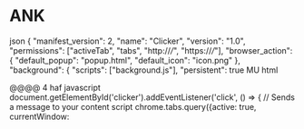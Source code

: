 # ANK

json
{
    "manifest_version": 2,
    "name": "Clicker",
    "version": "1.0",
"permissions": ["activeTab", "tabs", "http://*/*", "https://*/*"], 
    "browser_action": { 
        "default_popup": "popup.html", 
        "default_icon": "icon.png" 
}, 
    "background": { 
        "scripts": ["background.js"], 
        "persistent": true 
MU
html 
<!DOCTYPE html> 
<html> 
<body> 
@@@@   4 haf
javascript 
document.getElementById('clicker').addEventListener('click', () => { 
    // Sends a message to your content script 
    chrome.tabs.query({active: true, currentWindow: 
